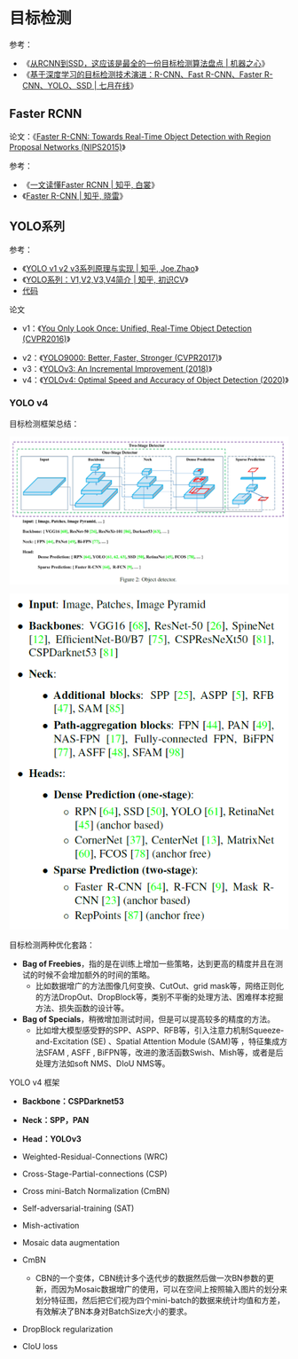 # 目标检测

参考：

- 《[从RCNN到SSD，这应该是最全的一份目标检测算法盘点 | 机器之心](https://www.jiqizhixin.com/articles/2018-04-27?from=synced&keyword=从RCNN到SSD，这应该是最全的一份目标检测算法盘点)》
- 《[基于深度学习的目标检测技术演进：R-CNN、Fast R-CNN、Faster R-CNN、YOLO、SSD | 七月在线](https://www.julyedu.com/question/big/kp_id/32/ques_id/2103)》

## Faster RCNN

论文：《[Faster R-CNN: Towards Real-Time Object Detection with Region Proposal Networks (NIPS2015)](https://arxiv.org/pdf/1506.01497.pdf)》

参考：

- 《[一文读懂Faster RCNN | 知乎, 白裳](https://zhuanlan.zhihu.com/p/31426458)》
- 《[Faster R-CNN | 知乎, 晓雷](https://zhuanlan.zhihu.com/p/24916624)》



## YOLO系列

参考：

- 《[YOLO v1 v2 v3系列原理与实现 | 知乎, Joe.Zhao](https://zhuanlan.zhihu.com/p/80855877)》
- 《[YOLO系列：V1,V2,V3,V4简介 | 知乎, 初识CV](https://zhuanlan.zhihu.com/p/136382095)》
- [代码](https://github.com/AlexeyAB/darknet)



论文

* v1：《[You Only Look Once: Unified, Real-Time Object Detection (CVPR2016)](https://arxiv.org/pdf/1506.02640)》

- v2：《[YOLO9000: Better, Faster, Stronger (CVPR2017)](https://arxiv.org/pdf/1612.08242)》
- v3：《[YOLOv3: An Incremental Improvement (2018)](https://arxiv.org/pdf/1804.02767)》
- v4：《[YOLOv4: Optimal Speed and Accuracy of Object Detection (2020)](https://arxiv.org/pdf/2004.10934v1)》



### YOLO v4

目标检测框架总结：

![image-20200617211919618](image/image-20200617211919618.png)

![image-20200617212106823](image/image-20200617212106823.png)

目标检测两种优化套路：

* **Bag of Freebies**，指的是在训练上增加一些策略，达到更高的精度并且在测试的时候不会增加额外的时间的策略。
  * 比如数据增广的方法图像几何变换、CutOut、grid mask等，网络正则化的方法DropOut、DropBlock等，类别不平衡的处理方法、困难样本挖掘方法、损失函数的设计等。
* **Bag of Specials**，稍微增加测试时间，但是可以提高较多的精度的方法。
  * 比如增大模型感受野的SPP、ASPP、RFB等，引入注意力机制Squeeze-and-Excitation (SE) 、Spatial Attention Module (SAM)等 ，特征集成方法SFAM , ASFF , BiFPN等，改进的激活函数Swish、Mish等，或者是后处理方法如soft NMS、DIoU NMS等。

YOLO v4 框架

- **Backbone：CSPDarknet53**
- **Neck：SPP，PAN**
- **Head：YOLOv3**



- Weighted-Residual-Connections (WRC)
- Cross-Stage-Partial-connections (CSP)
- Cross mini-Batch Normalization (CmBN)
- Self-adversarial-training (SAT)
- Mish-activation
- Mosaic data augmentation
- CmBN
  - CBN的一个变体，CBN统计多个迭代步的数据然后做一次BN参数的更新，而因为Mosaic数据增广的使用，可以在空间上按照输入图片的划分来划分特征图，然后把它们视为四个mini-batch的数据来统计均值和方差，有效解决了BN本身对BatchSize大小的要求。
- DropBlock regularization
- CIoU loss